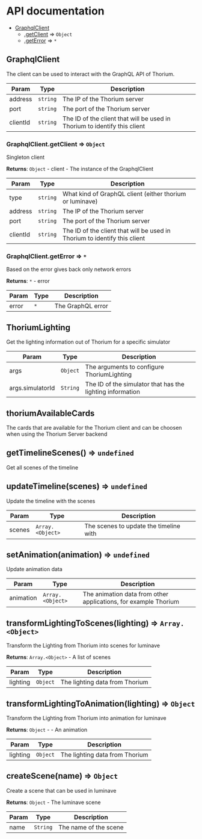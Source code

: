 # API documentation


* [GraphqlClient](#module_GraphqlClient)
    * [.getClient](#module_GraphqlClient.getClient) ⇒ <code>Object</code>
    * [.getError](#module_GraphqlClient.getError) ⇒ <code>\*</code>

<a name="module_GraphqlClient"></a>

## GraphqlClient
The client can be used to interact with the GraphQL API of Thorium.


| Param | Type | Description |
| --- | --- | --- |
| address | <code>string</code> | The IP of the Thorium server |
| port | <code>string</code> | The port of the Thorium server |
| clientId | <code>string</code> | The ID of the client that will be used in Thorium to identify this client |

<a name="module_GraphqlClient.getClient"></a>

### GraphqlClient.getClient ⇒ <code>Object</code>
Singleton client

**Returns**: <code>Object</code> - client - The instance of the GraphqlClient  

| Param | Type | Description |
| --- | --- | --- |
| type | <code>string</code> | What kind of GraphQL client (either thorium or luminave) |
| address | <code>string</code> | The IP of the Thorium server |
| port | <code>string</code> | The port of the Thorium server |
| clientId | <code>string</code> | The ID of the client that will be used in Thorium to identify this client |

<a name="module_GraphqlClient.getError"></a>

### GraphqlClient.getError ⇒ <code>\*</code>
Based on the error gives back only network errors

**Returns**: <code>\*</code> - error  

| Param | Type | Description |
| --- | --- | --- |
| error | <code>\*</code> | The GraphQL error |

<a name="module_ThoriumLighting"></a>

## ThoriumLighting
Get the lighting information out of Thorium for a specific simulator


| Param | Type | Description |
| --- | --- | --- |
| args | <code>Object</code> | The arguments to configure ThoriumLighting |
| args.simulatorId | <code>String</code> | The ID of the simulator that has the lighting information |

<a name="thoriumAvailableCards"></a>

## thoriumAvailableCards
The cards that are available for the Thorium client and can be choosen
when using the Thorium Server backend

<a name="getTimelineScenes"></a>

## getTimelineScenes() ⇒ <code>undefined</code>
Get all scenes of the timeline

<a name="updateTimeline"></a>

## updateTimeline(scenes) ⇒ <code>undefined</code>
Update the timeline with the scenes


| Param | Type | Description |
| --- | --- | --- |
| scenes | <code>Array.&lt;Object&gt;</code> | The scenes to update the timeline with |

<a name="setAnimation"></a>

## setAnimation(animation) ⇒ <code>undefined</code>
Update animation data


| Param | Type | Description |
| --- | --- | --- |
| animation | <code>Array.&lt;Object&gt;</code> | The animation data from other applications, for example Thorium |

<a name="transformLightingToScenes"></a>

## transformLightingToScenes(lighting) ⇒ <code>Array.&lt;Object&gt;</code>
Transform the Lighting from Thorium into scenes for luminave

**Returns**: <code>Array.&lt;Object&gt;</code> - A list of scenes  

| Param | Type | Description |
| --- | --- | --- |
| lighting | <code>Object</code> | The lighting data from Thorium |

<a name="transformLightingToAnimation"></a>

## transformLightingToAnimation(lighting) ⇒ <code>Object</code>
Transform the Lighting from Thorium into animation for luminave

**Returns**: <code>Object</code> - - An animation  

| Param | Type | Description |
| --- | --- | --- |
| lighting | <code>Object</code> | The lighting data from Thorium |

<a name="createScene"></a>

## createScene(name) ⇒ <code>Object</code>
Create a scene that can be used in luminave

**Returns**: <code>Object</code> - The luminave scene  

| Param | Type | Description |
| --- | --- | --- |
| name | <code>String</code> | The name of the scene |


